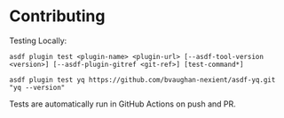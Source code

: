 # Contributing

Testing Locally:

```shell
asdf plugin test <plugin-name> <plugin-url> [--asdf-tool-version <version>] [--asdf-plugin-gitref <git-ref>] [test-command*]

asdf plugin test yq https://github.com/bvaughan-nexient/asdf-yq.git "yq --version"
```

Tests are automatically run in GitHub Actions on push and PR.
